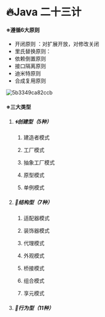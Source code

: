 # 🔥Java 二十三计

#### ※遵循6大原则

- 开闭原则 ：对扩展开放，对修改关闭
- 里氏替换原则：
- 依赖倒置原则
- 接口隔离原则
- 迪米特原则
- 合成复用原则

![5b3349ca82ccb](https://i.loli.net/2018/06/27/5b3349ca82ccb.jpg)

#### ※三大类型

1. ##### 🌀创建型（5种）

   1. 建造者模式

   2. 工厂模式

   3. 抽象工厂模式

   4. 原型模式

   5. 单例模式

2. ##### 🌈结构型（7种）

   1. 适配器模式

   2. 装饰器模式

   3. 代理模式

   4. 外观模式

   5. 桥接模式

   6. 组合模式

   7. 享元模式

3. ##### 🌊行为型（11种）

   


